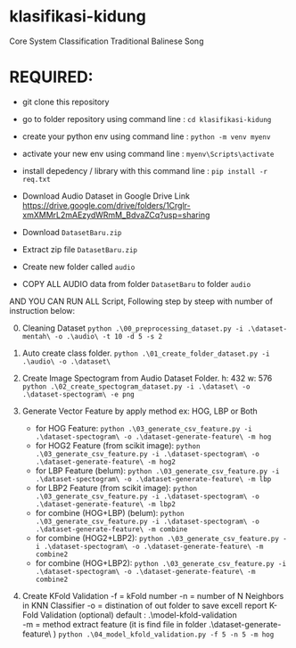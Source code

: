 # klasifikasi-kidung
Core System Classification Traditional Balinese Song

# REQUIRED:
- git clone this repository
- go to folder repository using command line : ```cd klasifikasi-kidung```
- create your python env using command line : ```python -m venv myenv```
- activate your new env using command line : ```myenv\Scripts\activate```
- install depedency / library with this command line : ```pip install -r req.txt```

- Download Audio Dataset in Google Drive Link https://drive.google.com/drive/folders/1Crglr-xmXMMrL2mAEzydWRmM_BdvaZCq?usp=sharing 
- Download ```DatasetBaru.zip```
- Extract zip file ```DatasetBaru.zip```
- Create new folder called ```audio```
- COPY ALL AUDIO data from folder ```DatasetBaru``` to folder ```audio```

AND YOU CAN RUN ALL Script, Following step by steep with number of instruction below:

0. Cleaning Dataset
    ```python .\00_preprocessing_dataset.py -i .\dataset-mentah\ -o .\audio\ -t 10 -d 5 -s 2```

1.  Auto create class folder.
    ```python .\01_create_folder_dataset.py -i .\audio\ -o .\dataset\```

2. Create Image Spectogram from Audio Dataset Folder.
    h: 432
    w: 576
    ```python .\02_create_spectogram_dataset.py -i .\dataset\ -o .\dataset-spectogram\ -e png```

3. Generate Vector Feature by apply method ex: HOG, LBP or Both 
    * for HOG Feature:
    ```python .\03_generate_csv_feature.py -i .\dataset-spectogram\ -o .\dataset-generate-feature\ -m hog```
    * for HOG2 Feature (from scikit image):
    ```python .\03_generate_csv_feature.py -i .\dataset-spectogram\ -o .\dataset-generate-feature\ -m hog2```
    * for LBP Feature (belum):
    ```python .\03_generate_csv_feature.py -i .\dataset-spectogram\ -o .\dataset-generate-feature\ -m lbp```
    * for LBP2 Feature (from scikit image):
    ```python .\03_generate_csv_feature.py -i .\dataset-spectogram\ -o .\dataset-generate-feature\ -m lbp2```
    * for combine (HOG+LBP) (belum):
    ```python .\03_generate_csv_feature.py -i .\dataset-spectogram\ -o .\dataset-generate-feature\ -m combine```
    * for combine (HOG2+LBP2):
    ```python .\03_generate_csv_feature.py -i .\dataset-spectogram\ -o .\dataset-generate-feature\ -m combine2```
    * for combine (HOG+LBP2):
    ```python .\03_generate_csv_feature.py -i .\dataset-spectogram\ -o .\dataset-generate-feature\ -m combine2```

3. Create KFold Validation
    -f = kFold number
    -n = number of N Neighbors in KNN Classifier
    -o = distination of out folder to save excell report K-Fold Validation (optional) default : .\model-kfold-validation\
    -m = method extract feature (it is find file in folder .\dataset-generate-feature\ )
    ```python .\04_model_kfold_validation.py -f 5 -n 5 -m hog```
